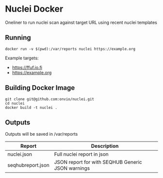 # Nuclei Docker
Oneliner to run nuclei scan against target URL using recent nuclei templates

## Running
```
docker run -v $(pwd):/var/reports nuclei https://example.org
```
  
Example targets:
* https://ffuf.io.fi
* https://example.org

## Building Docker Image
```
git clone git@github.com:onvio/nuclei.git
cd nuclei
docker build -t nuclei .
```

## Outputs
Outputs will be saved in /var/reports
  
| Report               | Description                                             |
|----------------------|---------------------------------------------------------|
| nuclei.json          | Full nuclei report in json                              |
| seqhubreport.json    | JSON report for with SEQHUB Generic JSON warnings       |
